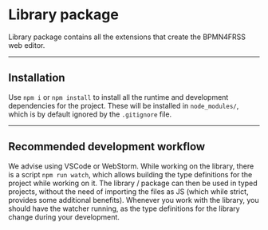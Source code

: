 # Library package

Library package contains all the extensions that create the BPMN4FRSS web editor.

---

## Installation

Use `npm i` or `npm install` to install all the runtime and development dependencies for the project. These will be installed in `node_modules/`, which is by default ignored by the `.gitignore` file.

---

## Recommended development workflow

We advise using VSCode or WebStorm. While working on the library, there is a script `npm run watch`, which allows building the type definitions for the project while working on it. The library / package can then be used in typed projects, without the need of importing the files as JS (which while strict, provides some additional benefits). Whenever you work with the library, you should have the watcher running, as the type definitions for the library change during your development.
